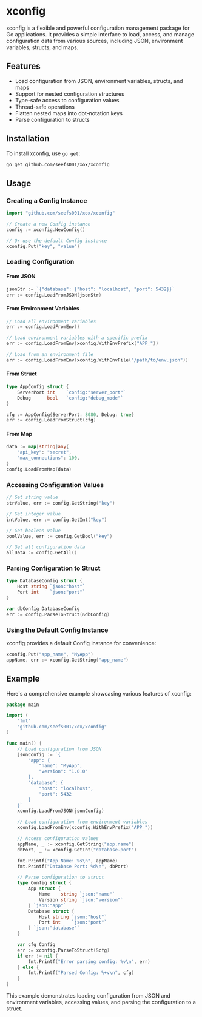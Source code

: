 # xconfig

xconfig is a flexible and powerful configuration management package for Go applications. It provides a simple interface to load, access, and manage configuration data from various sources, including JSON, environment variables, structs, and maps.

## Features

- Load configuration from JSON, environment variables, structs, and maps
- Support for nested configuration structures
- Type-safe access to configuration values
- Thread-safe operations
- Flatten nested maps into dot-notation keys
- Parse configuration to structs

## Installation

To install xconfig, use `go get`:

```bash
go get github.com/seefs001/xox/xconfig
```

## Usage

### Creating a Config Instance

```go
import "github.com/seefs001/xox/xconfig"

// Create a new Config instance
config := xconfig.NewConfig()

// Or use the default Config instance
xconfig.Put("key", "value")
```

### Loading Configuration

#### From JSON

```go
jsonStr := `{"database": {"host": "localhost", "port": 5432}}`
err := config.LoadFromJSON(jsonStr)
```

#### From Environment Variables

```go
// Load all environment variables
err := config.LoadFromEnv()

// Load environment variables with a specific prefix
err := config.LoadFromEnv(xconfig.WithEnvPrefix("APP_"))

// Load from an environment file
err := config.LoadFromEnv(xconfig.WithEnvFile("/path/to/env.json"))
```

#### From Struct

```go
type AppConfig struct {
    ServerPort int    `config:"server_port"`
    Debug      bool   `config:"debug_mode"`
}

cfg := AppConfig{ServerPort: 8080, Debug: true}
err := config.LoadFromStruct(cfg)
```

#### From Map

```go
data := map[string]any{
    "api_key": "secret",
    "max_connections": 100,
}
config.LoadFromMap(data)
```

### Accessing Configuration Values

```go
// Get string value
strValue, err := config.GetString("key")

// Get integer value
intValue, err := config.GetInt("key")

// Get boolean value
boolValue, err := config.GetBool("key")

// Get all configuration data
allData := config.GetAll()
```

### Parsing Configuration to Struct

```go
type DatabaseConfig struct {
    Host string `json:"host"`
    Port int    `json:"port"`
}

var dbConfig DatabaseConfig
err := config.ParseToStruct(&dbConfig)
```

### Using the Default Config Instance

xconfig provides a default Config instance for convenience:

```go
xconfig.Put("app_name", "MyApp")
appName, err := xconfig.GetString("app_name")
```

## Example

Here's a comprehensive example showcasing various features of xconfig:

```go
package main

import (
    "fmt"
    "github.com/seefs001/xox/xconfig"
)

func main() {
    // Load configuration from JSON
    jsonConfig := `{
        "app": {
            "name": "MyApp",
            "version": "1.0.0"
        },
        "database": {
            "host": "localhost",
            "port": 5432
        }
    }`
    xconfig.LoadFromJSON(jsonConfig)

    // Load configuration from environment variables
    xconfig.LoadFromEnv(xconfig.WithEnvPrefix("APP_"))

    // Access configuration values
    appName, _ := xconfig.GetString("app.name")
    dbPort, _ := xconfig.GetInt("database.port")

    fmt.Printf("App Name: %s\n", appName)
    fmt.Printf("Database Port: %d\n", dbPort)

    // Parse configuration to struct
    type Config struct {
        App struct {
            Name    string `json:"name"`
            Version string `json:"version"`
        } `json:"app"`
        Database struct {
            Host string `json:"host"`
            Port int    `json:"port"`
        } `json:"database"`
    }

    var cfg Config
    err := xconfig.ParseToStruct(&cfg)
    if err != nil {
        fmt.Printf("Error parsing config: %v\n", err)
    } else {
        fmt.Printf("Parsed Config: %+v\n", cfg)
    }
}
```

This example demonstrates loading configuration from JSON and environment variables, accessing values, and parsing the configuration to a struct.
